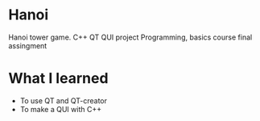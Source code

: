 # Hanoi
Hanoi tower game. C++ QT QUI project
Programming, basics course final assingment

# What I learned
- To use QT and QT-creator
- To make a QUI with C++
